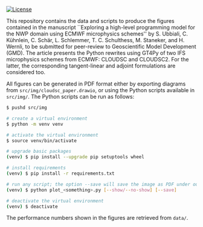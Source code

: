 [![License](https://img.shields.io/badge/License-Apache_2.0-blue.svg)](https://opensource.org/licenses/Apache-2.0)

This repository contains the data and scripts to produce the figures contained in the manuscript ``Exploring a high-level programming model for the NWP domain using ECMWF microphysics schemes'' by S. Ubbiali, C. Kühnlein, C. Schär, L. Schlemmer, T. C. Schulthess, M. Staneker, and H. Wernli, to be submitted for peer-review to Geoscientific Model Development (GMD). The article presents the Python rewrites using GT4Py of two IFS microphysics schemes from ECMWF: CLOUDSC and CLOUDSC2. For the latter, the corresponding tangent-linear and adjoint formulations are considered too.

All figures can be generated in PDF format either by exporting diagrams from `src/img/cloudsc_paper.drawio`, or using the Python scripts available in `src/img/`. The Python scripts can be run as follows:

```bash
$ pushd src/img

# create a virtual environment
$ python -m venv venv

# activate the virtual environment
$ source venv/bin/activate

# upgrade basic packages
(venv) $ pip install --upgrade pip setuptools wheel

# install requirements
(venv) $ pip install -r requirements.txt

# run any script; the option --save will save the image as PDF under out/img
(venv) $ python plot_<something>.py [--show/--no-show] [--save]

# deactivate the virtual environment
(venv) $ deactivate
```

The performance numbers shown in the figures are retrieved from `data/`.
